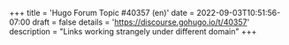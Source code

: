 +++
title = 'Hugo Forum Topic #40357 (en)' 
date = 2022-09-03T10:51:56-07:00
draft = false
details = 'https://discourse.gohugo.io/t/40357'
description = "Links working strangely under different domain"
+++
